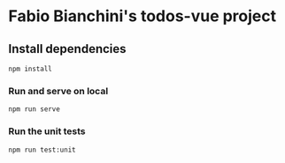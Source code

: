 # Fabio Bianchini's todos-vue project

## Install dependencies

```
npm install
```

### Run and serve on local

```
npm run serve
```

### Run the unit tests

```
npm run test:unit
```
